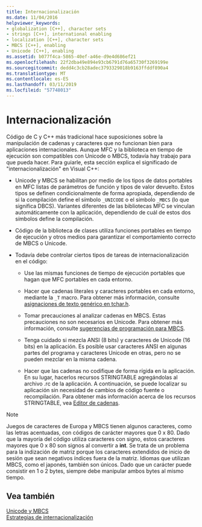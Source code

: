 ```yaml
---
title: Internacionalización
ms.date: 11/04/2016
helpviewer_keywords:
- globalization [C++], character sets
- strings [C++], international enabling
- localization [C++], character sets
- MBCS [C++], enabling
- Unicode [C++], enabling
ms.assetid: b077f4ca-5865-40ef-a46e-d9e4d686ef21
ms.openlocfilehash: 22f2dba49e894e93cb6791d76a65730f3269199e
ms.sourcegitcommit: dedd4c3cb28adec3793329018b9163ffddf890a4
ms.translationtype: MT
ms.contentlocale: es-ES
ms.lasthandoff: 03/11/2019
ms.locfileid: "57748013"
---
```

# <a name="international-enabling"></a>Internacionalización

Código de C y C++ más tradicional hace suposiciones sobre la manipulación de cadenas y caracteres que no funcionan bien para aplicaciones internacionales. Aunque MFC y la biblioteca en tiempo de ejecución son compatibles con Unicode o MBCS, todavía hay trabajo para que pueda hacer. Para guiarle, esta sección explica el significado de "internacionalización" en Visual C++:

- Unicode y MBCS se habilitan por medio de los tipos de datos portables en MFC listas de parámetros de función y tipos de valor devuelto. Estos tipos se definen condicionalmente de forma apropiada, dependiendo de si la compilación define el símbolo `_UNICODE` o el símbolo `_MBCS` (lo que significa DBCS). Variantes diferentes de las bibliotecas MFC se vinculan automáticamente con la aplicación, dependiendo de cuál de estos dos símbolos define la compilación.

- Código de la biblioteca de clases utiliza funciones portables en tiempo de ejecución y otros medios para garantizar el comportamiento correcto de MBCS o Unicode.

- Todavía debe controlar ciertos tipos de tareas de internacionalización en el código:

   - Use las mismas funciones de tiempo de ejecución portables que hagan que MFC portables en cada entorno.

   - Hacer que cadenas literales y caracteres portables en cada entorno, mediante la `_T` macro. Para obtener más información, consulte [asignaciones de texto genérico en tchar.h](../text/generic-text-mappings-in-tchar-h.md).

   - Tomar precauciones al analizar cadenas en MBCS. Estas precauciones no son necesarios en Unicode. Para obtener más información, consulte [sugerencias de programación para MBCS](../text/mbcs-programming-tips.md).

   - Tenga cuidado si mezcla ANSI (8 bits) y caracteres de Unicode (16 bits) en la aplicación. Es posible usar caracteres ANSI en algunas partes del programa y caracteres Unicode en otras, pero no se pueden mezclar en la misma cadena.

   - Hacer que las cadenas no codifique de forma rígida en la aplicación. En su lugar, hacerlos recursos STRINGTABLE agregándolas al archivo .rc de la aplicación. A continuación, se puede localizar su aplicación sin necesidad de cambios de código fuente o recompilación. Para obtener más información acerca de los recursos STRINGTABLE, vea [Editor de cadenas](../windows/string-editor.md).

> [!NOTE]
>  Juegos de caracteres de Europa y MBCS tienen algunos caracteres, como las letras acentuadas, con códigos de carácter mayores que 0 x 80. Dado que la mayoría del código utiliza caracteres con signo, estos caracteres mayores que 0 x 80 son signos al convertir a **int**. Se trata de un problema para la indización de matriz porque los caracteres extendidos de inicio de sesión que sean negativos índices fuera de la matriz. Idiomas que utilizan MBCS, como el japonés, también son únicos. Dado que un carácter puede consistir en 1 o 2 bytes, siempre debe manipular ambos bytes al mismo tiempo.

## <a name="see-also"></a>Vea también

[Unicode y MBCS](../text/unicode-and-mbcs.md)<br/>
[Estrategias de internacionalización](../text/internationalization-strategies.md)

